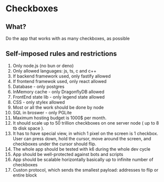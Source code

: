 # Checkboxes

## What?

Do the app that works with as many checkboxes, as possible

## Self-imposed rules and restrictions

1. Only node.js (no bun or deno)
2. Only allowed languages: js, ts, c and c++
3. If backend framework used, only fastify allowed
4. If frontend framewok used, only react allowed
5. Database - only postgres
6. InMemory cache - only DragonflyDB allowed
7. FrontEnd state lib - only legend state allowed
8. CSS - only stylex allowed
9. Most or all the work should be done by node
10. SQL in broswer - only PGLite
11. Maximum hosting budget is 1000$ per month.
12. It should scale up to 50 trillion checkboxes on one server node ( up to 8 tb disk space ).
13. It has to have special view, in which 1 pixel on the screen is 1 checkbox. User can press down, hold the cursor, move around the screen, and checkboxes under the cursor should flip.
14. The whole app should be tested with k6 during the whole dev cycle
15. App should be well-protected against bots and scripts
16. App should be scalable horizontally basically up to infinite number of checkboxes
17. Custon protocol, which sends the smallest payload: addresses to flip or entire block
